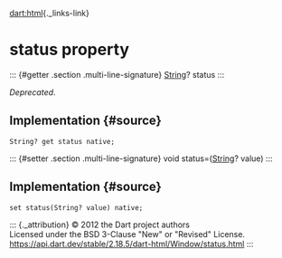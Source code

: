 [dart:html](../../dart-html/dart-html-library){._links-link}

status property
===============

::: {#getter .section .multi-line-signature}
[String](../../dart-core/string-class)? status
:::

*Deprecated*.

Implementation {#source}
--------------

``` {.language-dart data-language="dart"}
String? get status native;
```

::: {#setter .section .multi-line-signature}
void status=([String](../../dart-core/string-class)? value)
:::

Implementation {#source}
--------------

``` {.language-dart data-language="dart"}
set status(String? value) native;
```

::: {._attribution}
© 2012 the Dart project authors\
Licensed under the BSD 3-Clause \"New\" or \"Revised\" License.\
<https://api.dart.dev/stable/2.18.5/dart-html/Window/status.html>
:::
